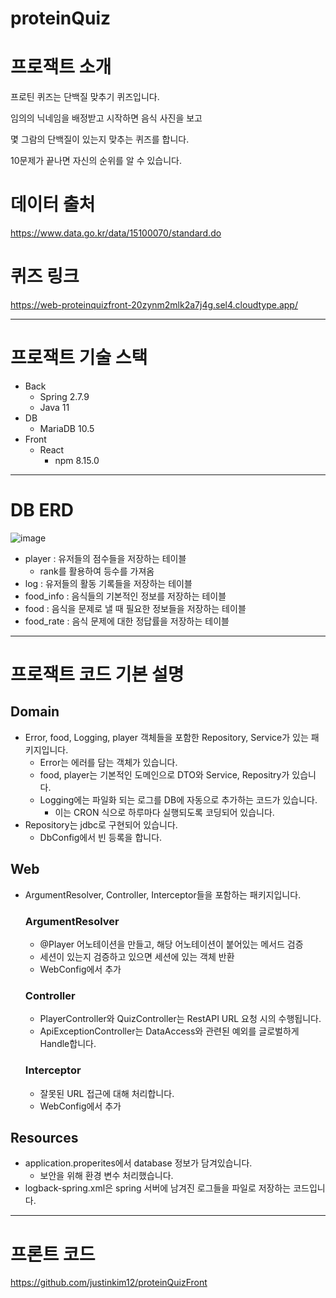 # proteinQuiz


# 프로잭트 소개

프로틴 퀴즈는 단백질 맞추기 퀴즈입니다. 

임의의 닉네임을 배정받고 시작하면 음식 사진을 보고

몇 그람의 단백질이 있는지 맞추는 퀴즈를 합니다.

10문제가 끝나면 자신의 순위를 알 수 있습니다.

# 데이터 출처

https://www.data.go.kr/data/15100070/standard.do

# 퀴즈 링크

https://web-proteinquizfront-20zynm2mlk2a7j4g.sel4.cloudtype.app/

---

# 프로잭트 기술 스택

- Back
    - Spring 2.7.9
    - Java 11
- DB
    - MariaDB 10.5
- Front
    - React
        - npm 8.15.0

---

# DB ERD

![image](https://github.com/justinkim12/proteinQuiz/assets/47134132/373bef00-3a76-4516-b685-7fb9dff03d81)


- player : 유저들의 점수들을 저장하는 테이블
    - rank를 활용하여 등수를 가져옴
- log : 유저들의 활동 기록들을 저장하는 테이블
- food_info : 음식들의 기본적인 정보를 저장하는 테이블
- food : 음식을 문제로 낼 때 필요한 정보들을 저장하는 테이블
- food_rate : 음식 문제에 대한 정답률을 저장하는 테이블

---

# 프로잭트 코드 기본 설명

## Domain

- Error, food, Logging, player 객체들을 포함한 Repository, Service가 있는 패키지입니다.
    - Error는 에러를 담는 객체가 있습니다.
    - food, player는 기본적인 도메인으로 DTO와 Service, Repositry가 있습니다.
    - Logging에는 파일화 되는 로그를 DB에 자동으로 추가하는 코드가 있습니다.
        - 이는 CRON 식으로 하루마다 실행되도록 코딩되어 있습니다.
- Repository는 jdbc로 구현되어 있습니다.
    - DbConfig에서 빈 등록을 합니다.

## Web

- ArgumentResolver, Controller, Interceptor들을 포함하는 패키지입니다.
    
    ### ArgumentResolver
    
    - @Player 어노테이션을 만들고, 해당 어노테이션이 붙어있는 메서드 검증
    - 세션이 있는지 검증하고 있으면 세션에 있는 객체 반환
    - WebConfig에서 추가
    
    ### Controller
    
    - PlayerController와 QuizController는 RestAPI URL 요청 시의 수행됩니다.
    - ApiExceptionController는 DataAccess와 관련된 예외를 글로벌하게 Handle합니다.
    
    ### Interceptor
    
    - 잘못된 URL 접근에 대해 처리합니다.
    - WebConfig에서 추가

## Resources

- application.properites에서 database 정보가 담겨있습니다.
    - 보안을 위해 환경 변수 처리했습니다.
- logback-spring.xml은 spring 서버에 남겨진 로그들을 파일로 저장하는 코드입니다.

---

# 프론트 코드

https://github.com/justinkim12/proteinQuizFront
